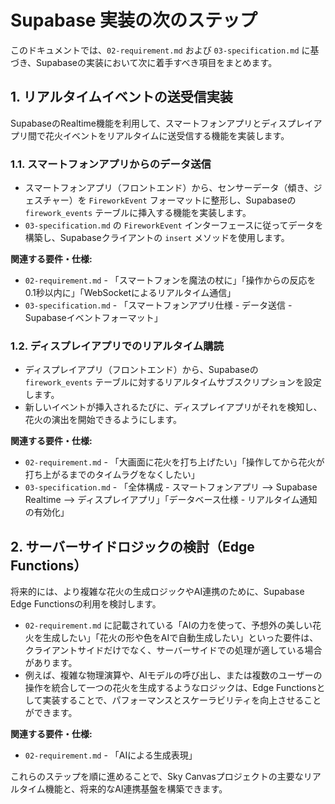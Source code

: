 # Supabase 実装の次のステップ

このドキュメントでは、`02-requirement.md` および `03-specification.md` に基づき、Supabaseの実装において次に着手すべき項目をまとめます。

## 1. リアルタイムイベントの送受信実装

SupabaseのRealtime機能を利用して、スマートフォンアプリとディスプレイアプリ間で花火イベントをリアルタイムに送受信する機能を実装します。

### 1.1. スマートフォンアプリからのデータ送信

- スマートフォンアプリ（フロントエンド）から、センサーデータ（傾き、ジェスチャー）を `FireworkEvent` フォーマットに整形し、Supabaseの `firework_events` テーブルに挿入する機能を実装します。
- `03-specification.md` の `FireworkEvent` インターフェースに従ってデータを構築し、Supabaseクライアントの `insert` メソッドを使用します。

**関連する要件・仕様:**
- `02-requirement.md` - 「スマートフォンを魔法の杖に」「操作からの反応を0.1秒以内に」「WebSocketによるリアルタイム通信」
- `03-specification.md` - 「スマートフォンアプリ仕様 - データ送信 - Supabaseイベントフォーマット」

### 1.2. ディスプレイアプリでのリアルタイム購読

- ディスプレイアプリ（フロントエンド）から、Supabaseの `firework_events` テーブルに対するリアルタイムサブスクリプションを設定します。
- 新しいイベントが挿入されるたびに、ディスプレイアプリがそれを検知し、花火の演出を開始できるようにします。

**関連する要件・仕様:**
- `02-requirement.md` - 「大画面に花火を打ち上げたい」「操作してから花火が打ち上がるまでのタイムラグをなくしたい」
- `03-specification.md` - 「全体構成 - スマートフォンアプリ --> Supabase Realtime --> ディスプレイアプリ」「データベース仕様 - リアルタイム通知の有効化」

## 2. サーバーサイドロジックの検討（Edge Functions）

将来的には、より複雑な花火の生成ロジックやAI連携のために、Supabase Edge Functionsの利用を検討します。

- `02-requirement.md` に記載されている「AIの力を使って、予想外の美しい花火を生成したい」「花火の形や色をAIで自動生成したい」といった要件は、クライアントサイドだけでなく、サーバーサイドでの処理が適している場合があります。
- 例えば、複雑な物理演算や、AIモデルの呼び出し、または複数のユーザーの操作を統合して一つの花火を生成するようなロジックは、Edge Functionsとして実装することで、パフォーマンスとスケーラビリティを向上させることができます。

**関連する要件・仕様:**
- `02-requirement.md` - 「AIによる生成表現」

これらのステップを順に進めることで、Sky Canvasプロジェクトの主要なリアルタイム機能と、将来的なAI連携基盤を構築できます。
